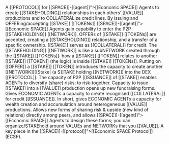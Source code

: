A [[PROTOCOL]] for [[SPACE]]-[[agent]]">[[Economic SPACE]] Agents to create [[STAKEHOLDING]] relationships in each others’ [[VALUE]] productions and to COLLATERALize credit lines. By issuing and OFFERing/accepting [[STAKE]] [[TOKENs]] [[SPACE]]-[[agent]]">[[Economic SPACE]] Agents gain capability to enter the P2P [[STAKEHOLDING]] [[NETWORK]]. OFFERs of [[STAKE]] [[TOKENs]] are accepted, creating a [[STAKEHOLDING]] relationship, and a transfer of a specific ownership. [[STAKE]] serves as [[COLLATERAL]] for credit. The [[STAKEHOLDING]] [[NETWORK]] is like a subNETWORK created through the [[STAKE]] [[TOKENs]]: how a [[STAKE]] [[TOKEN]] relates to another [[STAKE]] [[TOKEN]] (the logic) is inside [[STAKE]] [[TOKENs]]. Putting on [[OFFER]] a [[STAKE]] [[TOKEN]] introduces the capacity to create another [[NETWORK]][[Stake| (a S]]TAKE holding [[NETWORK]]) into the DEX [[PROTOCOL]]. The capacity of P2P [[ISSUANCE]] of [[STAKE]] enables AGENTs to diversify (share) risks: to risk-together. Capacity to issue [[STAKE]] into a [[VALUE]] production opens up new fundraising forms.  Gives ECONOMIC AGENTs a capacity to create recognised [[COLLATERAL]] for credit [[ISSUANCE]]. In short, gives ECONOMIC AGENTs a capacity for wealth creation and accumulation around heterogeneous [[VALUE]] productions. Allows new forms of sharing risk & upside (new kind of relations) directly among peers, and allows [[SPACE]]-[[agent]]">[[Economic SPACE]] Agents to design these forms; you can organize/STAKEhold around VALUEs and NETWORKs that you [[VALUE]]. A key piece in the [[SPACE]]-[[protocol]]">[[Economic SPACE Protocol]] (ECSP).